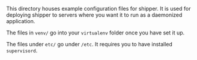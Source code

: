This directory houses example configuration files for shipper. It is used for deploying shipper to servers where you want it to run as a daemonized application.

The files in `venv/` go into your `virtualenv` folder once you have set it up.

The files under `etc/` go under `/etc`. It requires you to have installed `supervisord`.
